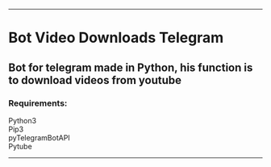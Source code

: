 <hr>
<h1>Bot Video Downloads Telegram</h1>
<h2>Bot for telegram made in Python, his function is to download videos from youtube</h2>
<h3>Requirements:</h3>
<p>Python3 <br>Pip3<br>pyTelegramBotAPI<br>Pytube</p>
<hr>
